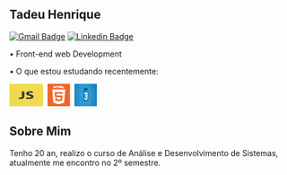 ##  Tadeu Henrique

[![Gmail Badge](https://img.shields.io/badge/-Gmail-c14438?style=flat-square&logo=Gmail&logoColor=white&link=mailto:tadeuhenriquecontato@gmail.com)](mailto:tadeuhenriquecontato@gmail.com)
[![Linkedin Badge](https://img.shields.io/badge/-LinkedIn-blue?style=flat-square&logo=Linkedin&logoColor=white&link=https://www.linkedin.com/in/tadeu-henrique-santos-silva/)](https://www.linkedin.com/in/tadeu-henrique-santos-silva-26865b203/)

•	Front-end web Development

•	O que estou estudando recentemente: 

<p align="left">
<code><img src="javaC.png" alt="JavaScript" width="60" height="40" /></code>&nbsp;
<code><img src="HTML-5.png" alt="HTML-5" width="40" height="40"/></code>&nbsp;
<code><img src="css.png" alt="css" width="40" height="40"/></code>&nbsp;
</p>


## Sobre Mim

Tenho 20 an,  realizo o curso de Análise e Desenvolvimento de Sistemas, atualmente me encontro no 2º semestre.

